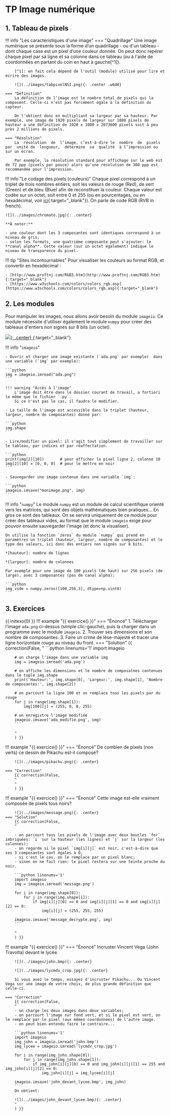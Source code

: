 # TP Image numérique

## 1. Tableau de pixels

!!! info "Les caractéristiques d'une image"
    === "Quadrillage"
        Une image numérique se présente sous la forme d’un quadrillage - ou d'un tableau - dont chaque case est un pixel d’une couleur donnée. On peut donc repérer chaque pixel par sa ligne et sa colonne dans ce tableau (ou à l'aide de coordonnées en partant du coin en haut à gauche[^1]).
        
        [^1]: en fait cela dépend de l'outil (module) utilisé pour lire et écrire des images.

        ![](../images/tabpixelNSI.png){: .center .w640} 
        
    === "Définition"
        La définition de l’image est le nombre total de pixels qui la composent. Celle-ci n’est pas forcément égale à la définition du capteur.
        
        On l'obtient donc en multipliant sa largeur par sa hauteur. Par exemple, une image de 1920 pixels de largeur sur 1080 pixels de hauteur a une définition de 1920 x 1080 = 2073600 pixels soit à peu près 2 millions de pixels.
        
    === "Résolution"
        La  résolution  de  l’image, c’est-à-dire le  nombre  de  pixels  par  unité de  longueur,  détermine  sa  qualité  à l’impression ou sur un écran.

        Par exemple, la résolution standard pour affichage sur le web est de 72 ppp (pixels par pouce) alors qu'une résolution de 300 ppp est recommandée pour l'impression.


!!! info "Le codage des pixels (couleurs)"
    Chaque pixel correspond à un triplet de trois nombres entiers, soit les valeurs de rouge (Red), de vert (Green) et de bleu (Blue) afin de reconstituer la couleur. Chaque valeur est codée sur un octet, soit entre 0 et 255 (ou en pourcentages, ou en hexadécimal, voir [ici](https://fr.wikipedia.org/wiki/Rouge_vert_bleu#Codes_pratiques){:target="_blank"}). On parle de code RGB (RVB in french).

    ![](../images/chromato.jpg){: .center} 

    **À noter:**
    
    - une couleur dont les 3 composantes sont identiques correspond à un niveau de gris;
    - selon les formats, une quatrième composante peut s'ajouter: le **canal alpha**. Cette valeur (sur un octet également) indique le niveau de transparence du pixel.

!!! tip "Sites incontournables"
    Pour visualiser les couleurs au format RGB, et convertir en hexadécimal : 

    - [http://www.proftnj.com/RGB3.htm](http://www.proftnj.com/RGB3.htm){:target="_blank"}  
    - [https://www.w3schools.com/colors/colors_rgb.asp](https://www.w3schools.com/colors/colors_rgb.asp){:target="_blank"} 

## 2. Les modules

Pour manipuler les images, nous allons avoir besoin du module `imageio`. Ce module nécessite d'utiliser également le module `numpy` pour créer des tableaux d'entiers non signés sur 8 bits (un octet).

[![](../images/ada.png){: .center} ](../images/ada.png){:target="_blank"} 


!!! info "`imageio`"





    - Ouvrir et charger une image existante (`ada.png` par exemple)  dans une variable (`img` par exemple):

    ```python
    img = imageio.imread("ada.png")
    ```

    !!! warning "Accès à l'image"
        L'image doit être dans le dossier courant de travail, a fortiori le même que le fichier `.py`.
        Si ce n'est pas le cas, il faudra le modifier.
    
    - La taille de l'image est accessible dans le triplet (hauteur, largeur, nombre de composantes) donné par:

    ```python
    img.shape
    ```
    
    - Lire/modifier un pixel: il s'agit tout simplement de travailler sur le tableau, par indices et par réaffectation.

    ```python
    print(img[2][10])       # pour afficher le pixel ligne 2, colonne 10
    img[2][10] = [0, 0, 0]  # pour le mettre en noir
    ```
    
    - Sauvegarder une image contenue dans une variable `img`:

    ```python 
    imageio.imsave("monimage.png", img)
    ```
    

!!! info "`numpy`"
    Le module `numpy` est un module de calcul scientifique orienté vers les matrices, qui sont des objets mathématiques bien pratiques... En gros ce sont des tableaux.
    On se servira uniquement de ce module pour créer des tableaux vides, au format que le module `imageio` exige pour pouvoir ensuite sauvegarder l'image (et donc la visualiser).

    On utilise la fonction `zeros` du module `numpy` qui prend en paramètres un triplet (hauteur, largeur, nombre de composantes) et le type des valeurs, ici donc des entiers non signés sur 8 bits.

    *[hauteur]: nombre de lignes

    *[largeur]: nombre de colonnes

    Par exemple pour une image de 100 pixels (de haut) sur 256 pixels (de large), avec 3 composantes (pas de canal alpha):

    ```python 
    img_vide = numpy.zeros([100,256,3], dtype=np.uint8)
    ```
    
## 3. Exercices

{{ initexo(0) }}
!!! example "{{ exercice() }}"
    === "Énoncé" 
        1. Télécharger l'image `ada.png` ci-dessus (simple clic-gauche), puis la charger dans un programme avec le module `imageio`.
        2. Trouver ses dimensions et son nombre de composantes.
        3. Faire un crime de lèse-majesté et tracer une ligne horizontale rouge au niveau du front.
    === "Solution" 
        {{ correction(False, 
        "
        ```python linenums='1'
        import imageio

        # on charge l'image dans une variable img
        img = imageio.imread('ada.png')

        # on affiche les dimensions et le nombre de composatnes contenues dans le tuple img.shape
        print('Hauteur:', img.shape[0], 'Largeur:', img.shape[1], 'Nombre de composantes:', img.shape[2])

        # on parcourt la ligne 100 et on remplace tous les pixels par du rouge
        for j in range(img.shape[1]):
            img[100][j] = (255, 0, 0, 255)

        # on enregistre l'image modifiée
        imageio.imsave('ada_modifie.png', img)        
        ```

        "
        ) }}


!!! example "{{ exercice() }}"
    === "Énoncé" 
        De combien de pixels (non verts) ce dessin de Pikachu est-il composé?

        ![](../images/pikachu.png){: .center} 

    === "Correction" 
        {{ correction(False, 
        "
        "
        ) }}

!!! example "{{ exercice() }}"
    === "Énoncé" 
        Cette image est-elle vraiment composée de pixels tous noirs?

        ![](../images/message.png){: .center}
    === "Solution" 
        {{ correction(False, 
        "
        
        - on parcourt tous les pixels de l'image avec deux boucles `for` imbriquées: `i` sur la hauteur (les lignes) et `j` sur la largeur (les colonnes);
        - on regarde si le pixel `img[i][j]` est noir, c'est-à-dire que ses 3 composantes sont égales à 0;
        - si c'est le cas, on le remplace par un pixel blanc;
        - sinon on ne fait rien: le pixel restera sur une teinte proche du noir.

        ```python linenums='1'
        import imageio
        img = imageio.imread('message.png')

        for i in range(img.shape[0]):
            for j in range(img.shape[1]):
                if img[i][j][0] == 0 and img[i][j][1] == 0 and img[i][j][2] == 0:
                    img[i][j] = (255, 255, 255)

        imageio.imsave('message_decrypte.png', img)
        ```
        
        "
        ) }}


!!! example "{{ exercice() }}"
    === "Énoncé" 
        Incruster Vincent Vega (John Travolta) devant le lycée.

        ![](../images/john.bmp){: .center} 

        ![](../images/lycmdv_crop.jpg){: .center} 

        Si vous avez le temps, essayez d'incruster Pikachu... Ou Vincent Vega sur une image de votre choix, de plus grande définition que celle-ci.

    === "Correction" 
        {{ correction(False, 
        "
        - on charge les deux images dans deux variables;
        - on parcourt l'image sur fond vert, et si le pixel est vert, on le remplace par le pixel (aux mêmes coordonnées) de l'autre image.
        - on peut bien entendu faire le contraire...

        ```python linenums='1'
        import imageio
        img_john = imageio.imread('john.bmp')
        img_lycee = imageio.imread('lycmdv_crop.jpg')

        for i in range(img_john.shape[0]):
            for j in range(img_john.shape[1]):
                if img_john[i][j][0] == 0 and img_john[i][j][1] == 255 and img_john[i][j][2] == 0:
                    img_john[i][j] = img_lycee[i][j]

        imageio.imsave('john_devant_lycee.bmp', img_john)
        ```
        On obtient:

        ![](../images/john_devant_lycee.bmp){: .center} 
        "
        ) }}
